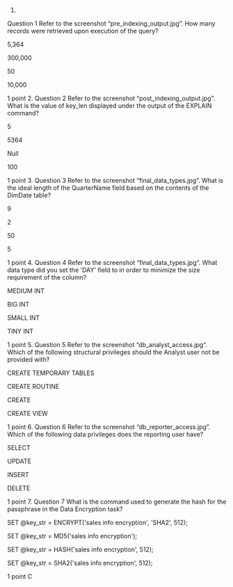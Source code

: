 1.
Question 1
Refer to the screenshot “pre_indexing_output.jpg”. How many records were retrieved upon execution of the query?



5,364



300,000



50 



10,000


1 point
2.
Question 2
Refer to the screenshot “post_indexing_output.jpg”. What is the value of key_len displayed under the output of the EXPLAIN command?



5



5364



Null



100


1 point
3.
Question 3
Refer to the screenshot “final_data_types.jpg”. What is the ideal length of the QuarterName field based on the contents of the DimDate table?



9



2



50



5


1 point
4.
Question 4
Refer to the screenshot “final_data_types.jpg“. What data type did you set the 'DAY' field to in order to minimize the size requirement of the column?



MEDIUM INT



BIG INT



SMALL INT



TINY INT


1 point
5.
Question 5
Refer to the screenshot “db_analyst_access.jpg“. Which of the following structural privileges should the Analyst user not be provided with?



CREATE TEMPORARY TABLES



CREATE ROUTINE



CREATE



CREATE VIEW


1 point
6.
Question 6
Refer to the screenshot “db_reporter_access.jpg”. Which of the following data privileges does the reporting user have?



SELECT



UPDATE



INSERT



DELETE


1 point
7.
Question 7
What is the command used to generate the hash for the passphrase in the Data Encryption task?



SET @key_str = ENCRYPT('sales info encryption', 'SHA2', 512);



SET @key_str = MD5('sales info encryption');



SET @key_str = HASH('sales info encryption', 512);



SET @key_str = SHA2('sales info encryption', 512);


1 point
C